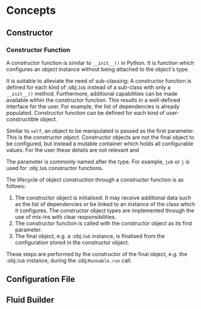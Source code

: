# Concepts

## Constructor

### Constructor Function

A constructor function is similar to ``__init__()`` in Python. It is function
which configures an object instance without being attached to the object's
type.

It is suitable to alleviate the need of sub-classing: A constructor function
is defined for each kind of :obj:`Job` instead of a sub-class with only a
``__init__()`` method. Furthermore, additional capabilities can be made
available within the constructor function. This results in a well-defined
interface for the user. For example, the list of dependencies is already
populated. Constructor function can be defined for each kind of
user-constructible object.

Similar to ``self``, an object to be manipulated is passed as the first
parameter. This is the *constructor object*. Constructor objects are not the
final object to be configured, but instead a mutable container which holds all
configurable values. For the user these details are not relevant and

The parameter is commonly named after the type. For example, ``job``
or ``j`` is used for :obj:`Job` constructor functions.


The lifecycle of object construction through a constructor function is as
follows:

 1. The constructor object is initialised. It may receive additional data
    such as the list of dependencies or be linked to an instance of the class
    which it configures.
    The constructor object types are implemented through the use of mix-ins
    with clear responsibilities.
 2. The constructor function is called with the constructor object as its
    first parameter.
 3. The final object, e.g. a :obj:`Job` instance, is finalised from the
    configuration stored in the constructor object.

These steps are performed by the constructor of the final object, e.g. the
:obj:`Job` instance, during the :obj:`Runnable.run` call.

## Configuration File

## Fluid Builder
